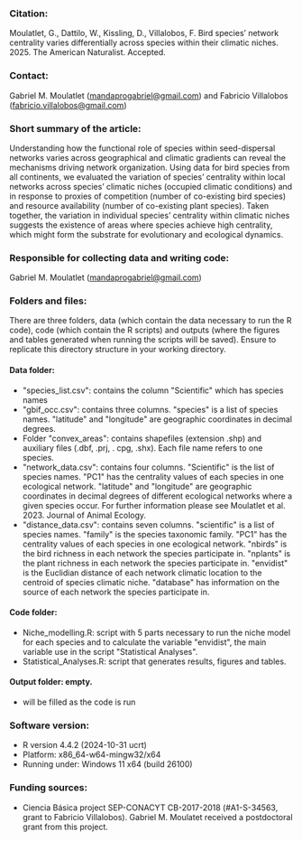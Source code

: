 ### Citation: 
Moulatlet, G., Dattilo, W., Kissling, D., Villalobos, F. Bird species’ network centrality varies differentially across species within their climatic niches. 2025. The American Naturalist. Accepted.

### Contact: 
Gabriel M. Moulatlet (mandaprogabriel@gmail.com) and Fabricio Villalobos (fabricio.villalobos@gmail.com)

### Short summary of the article: 
Understanding how the functional role of species within seed-dispersal networks varies across geographical and climatic gradients can reveal the mechanisms driving network organization. Using data for bird species from all continents, we evaluated the variation of species’ centrality within local networks across species’ climatic niches (occupied climatic conditions) and in response to proxies of competition (number of co-existing bird species) and resource availability (number of co-existing plant species). Taken together, the variation in individual species’ centrality within climatic niches suggests the existence of areas where species achieve high centrality, which might form the substrate for evolutionary and ecological dynamics.

### Responsible for collecting data and writing code: 
Gabriel M. Moulatlet (mandaprogabriel@gmail.com)

### Folders and files: 
There are three folders, data (which contain the data necessary to run the R code), code (which contain the R scripts) and outputs (where the figures and tables generated when running the scripts will be saved). Ensure to replicate this directory structure in your working directory.

#### Data folder: 
- "species_list.csv": contains the column "Scientific" which has species names
- "gbif_occ.csv": contains three columns. "species" is a list of species names. "latitude" and "longitude" are geographic coordinates in decimal degrees.
- Folder "convex_areas": contains shapefiles (extension .shp) and auxiliary files (.dbf, .prj, . cpg, .shx). Each file name refers to one species.
- "network_data.csv": contains four columns. "Scientific" is the list of species names. "PC1" has the centrality values of each species in one ecological network. "latitude" and "longitude" are geographic coordinates in decimal degrees of different ecological networks where a given species occur. For further information please see Moulatlet et al. 2023. Journal of Animal Ecology.
- "distance_data.csv": contains seven columns. "scientific" is a list of species names. "family" is the species taxonomic family. "PC1" has the centrality values of each species in one ecological network. "nbirds" is the bird richness in each network the species participate in. "nplants" is the plant richness in each network the species participate in. "envidist" is the Euclidian distance of each network climatic location to the centroid of species climatic niche. "database" has information on the source of each network the species participate in.

#### Code folder:
- Niche_modelling.R: script with 5 parts necessary to run the niche model for each species and to calculate the variable "envidist", the main variable use in the script "Statistical Analyses".
- Statistical_Analyses.R: script that generates results, figures and tables.

#### Output folder: empty. 
- will be filled as the code is run

### Software version: 
- R version 4.4.2 (2024-10-31 ucrt)
- Platform: x86_64-w64-mingw32/x64
- Running under: Windows 11 x64 (build 26100)

### Funding sources: 
- Ciencia Básica project SEP-CONACYT CB-2017-2018 (#A1-S-34563, grant to Fabricio Villalobos). Gabriel M. Moulatet received a postdoctoral grant from this project.
